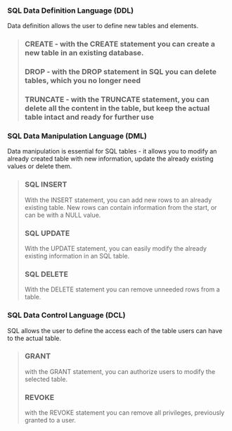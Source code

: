 ### SQL Data Definition Language (DDL)
  Data definition allows the user to define new tables and elements.
 
> ### CREATE - with the CREATE statement you can create a new table in an existing database.
>
> ### DROP - with the DROP statement in SQL you can delete tables, which you no longer need
>
> ### TRUNCATE - with the TRUNCATE statement, you can delete all the content in the table, but keep the actual table intact and ready for further use
>

### SQL Data Manipulation Language (DML)
  Data manipulation is essential for SQL tables - it allows you to modify an already created table with new information, update the already existing values or delete them. 
>
> ### SQL INSERT
>   With the INSERT statement, you can add new rows to an already existing table. New rows can contain information from the start, or can be with a 
>   NULL value.
>
> ### SQL UPDATE
>   With the UPDATE statement, you can easily modify the already existing information in an SQL table.
> 
> ### SQL DELETE
>   With the DELETE statement you can remove unneeded rows from a table.
>

### SQL Data Control Language (DCL)
  SQL allows the user to define the access each of the table users can have to the actual table.
>  
> ### GRANT 
> with the GRANT statement, you can authorize users to modify the selected table.
> 
> ### REVOKE 
> with the REVOKE statement you can remove all privileges, previously granted to a user.


